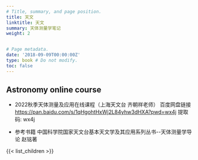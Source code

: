 ```yaml
---
# Title, summary, and page position.
title: 天文
linktitle: 天文 
summary: 天体测量学笔记
weight: 2


# Page metadata.
date: '2018-09-09T00:00:00Z'
type: book # Do not modify.
toc: false
---
```

## Astronomy online course

- 2022秋季天体测量及应用在线课程（上海天文台 齐朝祥老师）
百度网盘链接 <https://pan.baidu.com/s/1qHgohtHxWj2L84yhw3dHXA?pwd=wx4j>
提取码: wx4j

- 参考书籍
  中国科学院国家天文台基本天文学及其应用系列丛书--天体测量学导论 赵铭著
  
{{< list_children >}}
